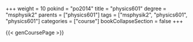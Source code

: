 +++
weight = 10
pokind = "po2014"
title = "physics601"
degree = "msphysik2"
parents = ["physics601"]
tags = ["msphysik2", "physics601", "physics601"]
categories = ["course"]
bookCollapseSection = false
+++

{{< genCoursePage >}}
